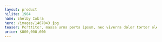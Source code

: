 ```yaml
---
layout: product
hilite: 1964
name: Shelby Cobra
hero: /images/1467043.jpg
teaser: Porttitor, massa urna porta ipsum, nec viverra dolor tortor eleifend odio. Proin sed placerat quam. Aliquam turpis velit, lacinia nec diam imperdiet, rhoncus gravida eros.
price: $000,000,000
---
```

